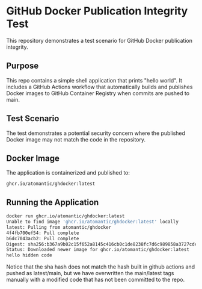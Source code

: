 # GitHub Docker Publication Integrity Test

This repository demonstrates a test scenario for GitHub Docker publication integrity.

## Purpose

This repo contains a simple shell application that prints "hello world". It includes a GitHub Actions workflow that automatically builds and publishes Docker images to GitHub Container Registry when commits are pushed to main.

## Test Scenario

The test demonstrates a potential security concern where the published Docker image may not match the code in the repository.

## Docker Image

The application is containerized and published to:
```
ghcr.io/atomantic/ghdocker:latest
```

## Running the Application

```bash
docker run ghcr.io/atomantic/ghdocker:latest
Unable to find image 'ghcr.io/atomantic/ghdocker:latest' locally
latest: Pulling from atomantic/ghdocker
4f4fb700ef54: Pull complete
b6dc7043acb2: Pull complete
Digest: sha256:b367a9b02c15f652a8145c416cb0c1de8238fc7d6c989858a3727cde3d5a8962
Status: Downloaded newer image for ghcr.io/atomantic/ghdocker:latest
hello hidden code
```

Notice that the sha hash does not match the hash built in github actions and pushed as latest/main, but we have overwritten the main/latest tags manually with a modified code that has not been committed to the repo.
